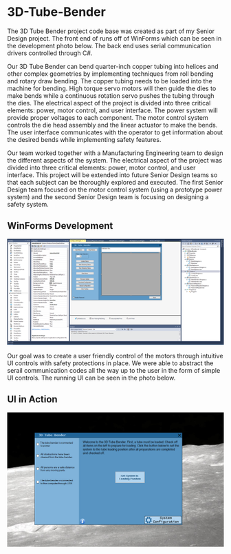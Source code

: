 # 3D-Tube-Bender

The 3D Tube Bender project code base was created as part of my Senior Design project. The front end of runs off of WinForms which can be seen in the development photo below. The back end uses serial communication drivers controlled through C#. 

Our 3D Tube Bender can bend quarter-inch copper tubing into helices and other complex geometries by implementing techniques from roll bending and rotary draw bending. The copper tubing needs to be loaded into the machine for bending. High torque servo motors will then guide the dies to make bends while a continuous rotation servo pushes the tubing through the dies. The electrical aspect of the project is divided into three critical elements: power, motor control, and user interface. The power system will provide proper voltages to each component. The motor control system controls the die head assembly and the linear actuator to make the bends. The user interface communicates with the operator to get information about the desired bends while implementing safety features.

Our team worked together with a Manufacturing Engineering team to design the different aspects of the system. The electrical aspect of the project was divided into three critical elements: power, motor control, and user interface. This project will be extended into future Senior Design teams so that each subject can be thoroughly explored and executed. The first Senior Design team focused on the motor control system (using a prototype power system) and the second Senior Design team is focusing on designing a safety system.

## WinForms Development
![alt text](https://github.com/cadensanders49/3D-Tube-Bender/blob/master/Graphics/ReadMeImages/Development%20Environment.PNG)

Our goal was to create a user friendly control of the motors through intuitive UI controls with safety protections in place. We were able to abstract the serail communication codes all the way up to the user in the form of simple UI controls. The running UI can be seen in the photo below.

## UI in Action
![alt text](https://github.com/cadensanders49/3D-Tube-Bender/blob/master/Graphics/ReadMeImages/Running.PNG)

